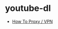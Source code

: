 # youtube-dl

- [How To Proxy / VPN](https://forum.videohelp.com/threads/384882-Youtube-dl-How-to-proxy)

